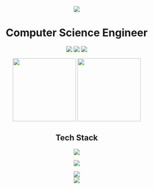 <div align="center">
  <img src="https://capsule-render.vercel.app/api?type=waving&color=gradient&height=200&section=header&text=Royston%20Dsouza&fontSize=80&fontAlignY=35&animation=twinkling" />
</div>

<h1 align="center">Computer Science Engineer</h1>

<p align="center">
  <a href="https://roystondsouzav3.vercel.app"><img src="https://img.shields.io/badge/Website-4285F4?style=for-the-badge&logo=GoogleChrome&logoColor=white"/></a>
  <a href="mailto:roystonad2004@gmail.com"><img src="https://img.shields.io/badge/Email-D14836?style=for-the-badge&logo=gmail&logoColor=white"/></a>
  <a href="https://linkedin.com/in/royston-akash-dsouza"><img src="https://img.shields.io/badge/LinkedIn-0077B5?style=for-the-badge&logo=linkedin&logoColor=white"/></a>
</p>

<div align="center">
  <img src="https://github-readme-stats.vercel.app/api?username=roystondz&show_icons=true&theme=radical&hide_border=true&count_private=true&hide=issues" height="170"/>
  <img src="https://github-readme-stats.vercel.app/api/top-langs/?username=roystondz&layout=compact&theme=radical&hide_border=true" height="170"/>
</div>

<h2 align="center">Tech Stack</h2>

<p align="center">
  <img src="https://skillicons.dev/icons?i=js,ts,react,nextjs,nodejs,express,tailwind,prisma,mongodb,postgres,git&perline=6" />
</p>


<div align="center">
<!--   <a href="https://github.com/roystondz/Blog.v2">
    <img src="https://github-readme-stats.vercel.app/api/pin/?username=roystondz&repo=Blog.v2&theme=radical&hide_border=true" />
  </a> -->
  <!-- <a href="https://github.com/your-username/project-2">
    <img src="https://github-readme-stats.vercel.app/api/pin/?username=your-username&repo=project-2&theme=radical&hide_border=true" />
  </a> -->
</div>
<div>
  <p align="center">
  <a href="https://quotes-github-readme.vercel.app">
    <img src="https://quotes-github-readme.vercel.app/api?type=horizontal&theme=dark&border=true)](https://github.com/piyushsuthar/github-readme-quotes" />
  </a>
</p>

</div>
<div align="center">
  <img src="https://github-profile-trophy.vercel.app/?username=roystondz&theme=radical&no-frame=true&row=1&column=7&margin-w=15" />
</div>

<div align="center">
  <img src="https://capsule-render.vercel.app/api?type=waving&color=gradient&height=100&section=footer" />
</div>




